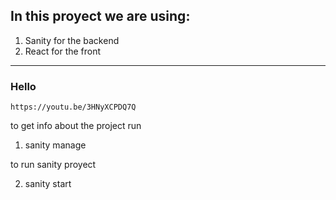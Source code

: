 ## In this proyect we are using:

1) Sanity for the backend 
2) React for the front
---
### Hello

    https://youtu.be/3HNyXCPDQ7Q

to get info about the project run
1) sanity manage

to run sanity proyect

2) sanity start
